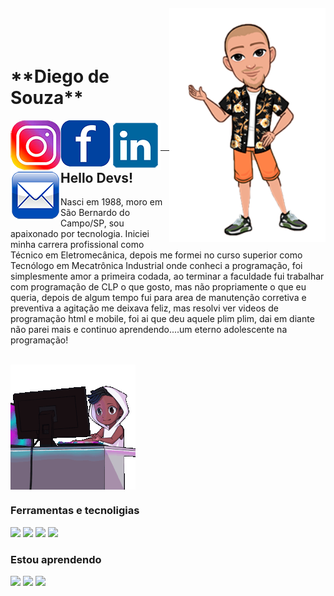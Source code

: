 <img align="right" width="250px" style="margin-top:-20px" src="./Diego_avatar.png">

</br>
</br>

<div display="inline-block">
    <h1 align="left">**Diego de Souza**</h1>
    <a href="https://www.instagram.com/jahdigao/">
    <img align="left" width="80px" src="insta.png" alt="instagram" style="vertical-align:top;">
    </a> 
    <a href="https://www.facebook.com/diegodesouza102">
    <img align="left" width="80px" src="face.png" alt="facebook" style="vertical-align:top;">
    </a>
    <a href="https://www.linkedin.com/in/diego-de-souza-50638282/">
    <img align="left" width="80px" src="linkedin.png" alt="linkedin" style="vertical-align:top;">
    </a>
    <a href="mailto:diegodesouza.souza@gmail.com">
    <img align="left" width="80px" src="email.png" alt="email" style="vertical-align:top;">
    </a>
</div>

</br>
</br>

---
## Hello Devs!

Nasci em 1988, moro em São Bernardo do Campo/SP, sou apaixonado por tecnologia. Iniciei minha carrera profissional como Técnico em Eletromecânica, depois me formei no curso superior como Tecnólogo em Mecatrônica Industrial onde conheci a programação, foi simplesmente amor a primeira codada, ao terminar a faculdade fui trabalhar com programação de CLP o que gosto, mas não propriamente o que eu queria, depois de algum tempo fui para area de manutenção corretiva e preventiva a agitação me deixava feliz, mas resolvi ver videos de programação html e mobile, foi ai que deu aquele plim plim, dai em diante não parei mais e continuo aprendendo....um eterno adolescente na programação!

</br>

<img align="center" width="200px" src="xero-code.gif" alt="codando" style="vertical-align:top;">


</br>

### Ferramentas e tecnoligias

<img width="40px" src="https://cdn.jsdelivr.net/gh/devicons/devicon/icons/adonisjs/adonisjs-original.svg" /> 
<img src="https://cdn.jsdelivr.net/gh/devicons/devicon/icons/adonisjs/adonisjs-original.svg" />  
<img src="https://cdn.jsdelivr.net/gh/devicons/devicon/icons/adonisjs/adonisjs-original.svg" />  
<img src="https://cdn.jsdelivr.net/gh/devicons/devicon/icons/adonisjs/adonisjs-original.svg" />

### Estou aprendendo
           
<img src="https://cdn.jsdelivr.net/gh/devicons/devicon/icons/adonisjs/adonisjs-original.svg" /> 
  <img src="https://cdn.jsdelivr.net/gh/devicons/devicon/icons/adonisjs/adonisjs-original.svg" />
   <img src="https://cdn.jsdelivr.net/gh/devicons/devicon/icons/adonisjs/adonisjs-original.svg" />
 
